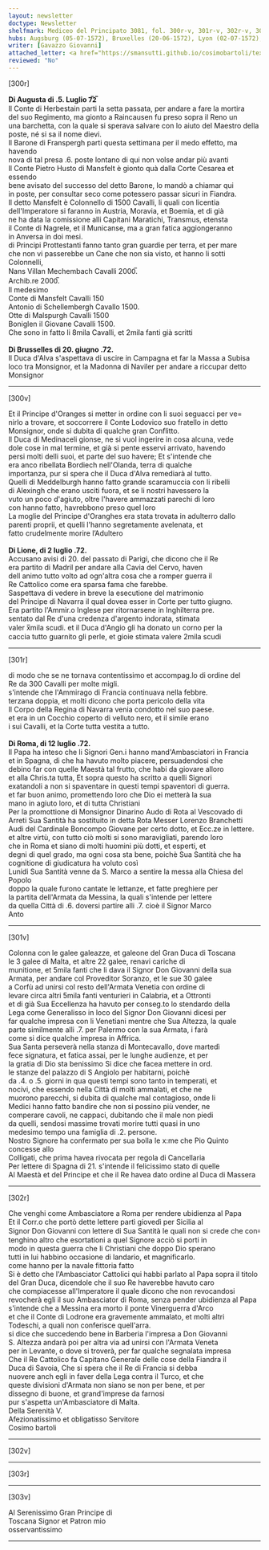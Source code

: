 ```yaml
---
layout: newsletter
doctype: Newsletter
shelfmark: Mediceo del Principato 3081, fol. 300r-v, 301r-v, 302r-v, 303r-v
hubs: Augsburg (05-07-1572), Bruxelles (20-06-1572), Lyon (02-07-1572), Roma (12-07-1572)
writer: [Gavazzo Giovanni]
attached_letter: <a href="https://smansutti.github.io/cosimobartoli/texts/2981_040/">2981_040</a>
reviewed: "No"
---
```


[300r]  
  
  
<strong>Di Augusta di .5. Luglio 7̅2̅</strong>  
Il Conte di Herbestain parti la setta passata, per andare a fare la mortira  
del suo Regimento, ma gionto a Raincausen fu preso sopra il Reno un  
una barchetta, con la quale si sperava salvare con lo aiuto del Maestro della  
poste, né si sa il nome dievi.  
Il Barone di Franspergh parti questa settimana per il medo effetto, ma havendo  
nova di tal presa .6. poste lontano di qui non volse andar più avanti  
Il Conte Pietro Husto di Mansfelt è gionto quà dalla Corte Cesarea et essendo  
bene avisato del successo del detto Barone, lo mandò a chiamar qui  
in poste, per consultar seco come potessero passar sicuri in Fiandra.  
Il detto Mansfelt è Colonnello di 1500 Cavalli, li quali con licentia  
dell'Imperatore si faranno in Austria, Moravia, et Boemia, et di già  
ne ha data la comissione alli Capitani Maratichi, Transmus, etensta  
il Conte di Nagrele, et il Municanse, ma a gran fatica aggiongeranno  
in Anversa in doi mesi.  
di Principi Prottestanti fanno tanto gran guardie per terra, et per mare  
che non vi passerebbe un Cane che non sia visto, et hanno li sotti Colonnelli,  
Nans Villan Mechembach Cavalli 2000̅.  
Archib.re 2000̅.  
Il medesimo  
Conte di Mansfelt Cavalli 150  
Antonio di Schellembergh Cavallo 1500.  
Otte di Malspurgh Cavalli 1500  
Boniglen il Giovane Cavalli 1500.  
Che sono in fatto li 8mila Cavalli, et 2mila fanti già scritti  
<br/><strong>Di Brusselles di 20. giugno .72.</strong>  
Il Duca d'Alva s'aspettava di uscire in Campagna et far la Massa a Subisa  
loco tra Monsignor, et la Madonna di Naviler per andare a riccupar detto Monsignor  
  
---  

[300v]  
  
  
Et il Principe d'Oranges si metter in ordine con li suoi seguacci per ve=  
nirlo a trovare, et soccorrere il Conte Lodovico suo fratello in detto  
Monsignor, onde si dubita di qualche gran Conflitto.  
Il Duca di Medinaceli gionse, ne si vuol ingerire in cosa alcuna, vede  
dole cose in mal termine, et già si pente esservi arrivato, havendo  
persi molti delli suoi, et parte del suo havere; Et s'intende che  
era anco ribellata Bordiech nell'Olanda, terra di qualche  
importanza, pur si spera che il Duca d'Alva remediarà al tutto.  
Quelli di Meddelburgh hanno fatto grande scaramuccia con li ribelli  
di Alexingh che erano usciti fuora, et se li nostri havessero la  
vuto un poco d'agiuto, oltre l'havere ammazzati parechi di loro  
con hanno fatto, havrebbono preso quel loro  
La moglie del Principe d'Oranghes era stata trovata in adulterro dallo  
parenti proprii, et quelli l'hanno segretamente avelenata, et  
fatto crudelmente morire l’Adultero  
<br/><strong>Di Lione, di 2 luglio .72.</strong>  
Accusano avisi di 20. del passato di Parigi, che dicono che il Re  
era partito di Madril per andare alla Cavia del Cervo, haven  
dell animo tutto volto ad ogn'altra cosa che a romper guerra il  
Re Cattolico come era sparsa fama che farebbe.  
Saspettava di vedere in breve la esecutione del matrimonio  
del Principe di Navarra il qual dovea esser in Corte per tutto giugno.  
Era partito l'Ammir.o Inglese per ritornarsene in Inghilterra pre.  
sentato dal Re d'una credenza d'argento indorata, stimata  
valer x̅mila scudi. et il Duca d'Angio gli ha donato un corno per la  
caccia tutto guarnito gli perle, et gioie stimata valere 2mila scudi  
  
---  

[301r]  
  
  
di modo che se ne tornava contentissimo et accompag.lo di ordine del  
Re da 300 Cavalli per molte migli.  
s'intende che l'Ammirago di Francia continuava nella febbre.  
terzana doppia, et molti dicono che porta pericolo della vita  
Il Corpo della Regina di Navarra venia condotto nel suo paese.  
et era in un Cocchio coperto di velluto nero, et il simile erano  
i sui Cavalli, et la Corte tutta vestita a tutto.  
<br/><strong>Di Roma, di 12 luglio .72.</strong>  
Il Papa ha inteso che li Signori Gen.i hanno mand'Ambasciatori in Francia  
et in Spagna, di che ha havuto molto piacere, persuadendosi che  
debino far con quelle Maestà tal frutto, che habi da giovare alloro  
et alla Chris.ta tutta, Et sopra questo ha scritto a quelli Signori  
exatandoli a non si spaventare in questi tempi spaventori di guerra.  
et far buon animo, promettendo loro che Dio ei metterà la sua  
mano in agiuto loro, et di tutta Christiani  
Per la promottione di Monsignor Dinarino Audo di Rota al Vescovado di  
Arreti Sua Santità ha sostituito in detta Rota Messer Lorenzo Branchetti  
Audi del Cardinale Boncompo Giovane per certo dotto, et Ecc.ze in lettere.  
et altre virtù, con tutto ciò molti si sono maravigliati, parendo loro  
che in Roma et siano di molti huomini più dotti, et esperti, et  
degni di quel grado, ma ogni cosa sta bene, poichè Sua Santità che ha  
cognitione di giudicatura ha voluto così  
Lunidi Sua Santità venne da S. Marco a sentire la messa alla Chiesa del Popolo  
doppo la quale furono cantate le lettanze, et fatte preghiere per  
la partita dell'Armata da Messina, la quali s'intende per lettere  
da quella Città di .6. doversi partire alli .7. cioè il Signor Marco  
Anto  
  
---  

[301v]  
  
  
Colonna con le galee galeazze, et galeone del Gran Duca di Toscana  
le 3 galee di Malta, et altre 22 galee, renavi cariche di  
munitione, et 5mila fanti che li dava il Signor Don Giovanni della sua  
Armata, per andare col Proveditor Soranzo, et le sue 30 galee  
a Corfù ad unirsi col resto dell'Armata Venetia con ordine di  
levare circa altri 5mila fanti venturieri in Calabria, et a Ottronti  
et di già Sua Eccellenza ha havuto per conseg.to lo stendardo della  
Lega come Generalisso in loco del Signor Don Giovanni dicesi per  
far qualche impresa con li Venetiani mentre che Sua Altezza, la quale  
parte similmente alli .7. per Palermo con la sua Armata, i farà  
come si dice qualche impresa in Affrica.  
Sua Santa perseverà nella stanza di Montecavallo, dove martedì  
fece signatura, et fatica assai, per le lunghe audienze, et per  
la gratia di Dio sta benissimo Si dice che facea mettere in ord.  
le stanze del palazzo di S Angiolo per habitarni, poichè  
da .4. o .5. giorni in qua questi tempi sono tanto in temperati, et  
nocivi, che essendo nella Città di molti ammalati, et che ne  
muorono parecchi, si dubita di qualche mal contagioso, onde li  
Medici hanno fatto bandire che non si possino più vender, ne  
comperare cavoli, ne cappaci, dubitando che il male non piedi  
da quelli, sendosi massime trovati morire tutti quasi in uno  
medesimo tempo una famiglia di .2. persone.  
Nostro Signore ha confermato per sua bolla le x:me che Pio Quinto concesse allo  
Colligati, che prima havea rivocata per regola di Cancellaria  
Per lettere di Spagna di 21. s'intende il felicissimo stato di quelle  
Al Maestà et del Principe et che il Re havea dato ordine al Duca di Massera  
  
---  

[302r]  
  
  
Che venghi come Ambasciatore a Roma per rendere ubidienza al Papa  
Et il Corr.o che portò dette lettere partì giovedì per Sicilia al  
Signor Don Giovanni con lettere di Sua Santità le quali non si crede che con꞊  
tenghino altro che esortationi a quel Signore acciò si porti in  
modo in questa guerra che li Christiani che doppo Dio sperano  
tutti in lui habbino occasione di landario, et magnificarlo.  
come hanno per la navale fittoria fatto  
Si è detto che l'Ambasciator Cattolici qui habbi parlato al Papa sopra il titolo  
del Gran Duca, dicendole che il suo Re haverebbe havuto caro  
che compiacesse all'Imperatore il quale dicono che non revocandosi  
revocherà egli il suo Ambasciator di Roma, senza pender ubidienza al Papa  
s'intende che a Messina era morto il ponte Vinerguerra d'Arco  
et che il Conte di Lodrone era gravemente ammalato, et molti altri  
Todeschi, a quali non conferisce quell'arra.  
si dice che succedendo bene in Barberia l'impresa a Don Giovanni  
S. Altezza andarà poi per altra via ad unirsi con l'Armata Veneta  
per in Levante, o dove si troverà, per far qualche segnalata impresa  
Che il Re Cattolico fa Capitano Generale delle cose della Fiandra il  
Duca di Savoia, Che si spera che il Re di Francia si debba  
nuovere anch egli in faver della Lega contra il Turco, et che  
queste divisioni d'Armata non siano se non per bene, et per  
dissegno di buone, et grand'imprese da farnosi  
pur s'aspetta un'Ambasciatore di Malta.  
Della Serenità V.  
Afezionatissimo et obligatisso Servitore  
Cosimo bartoli  
  
---  

[302v]  
  
  
  
---  

[303r]  
  
  
  
---  

[303v]  
  
  
Al Serenissimo Gran Principe di  
Toscana Signor et Patron mio  
osservantissimo  
  
---  


